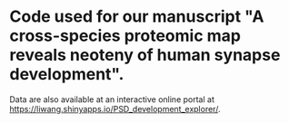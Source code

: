 # Code used for our manuscript "A cross-species proteomic map reveals neoteny of human synapse development".
Data are also available at an interactive online portal at https://liwang.shinyapps.io/PSD_development_explorer/.
